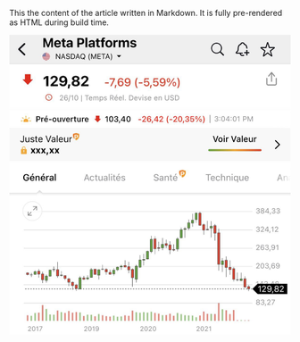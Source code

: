This the content of the article written in Markdown. It is fully pre-rendered as HTML during build time.

![Test](test.jpg)
